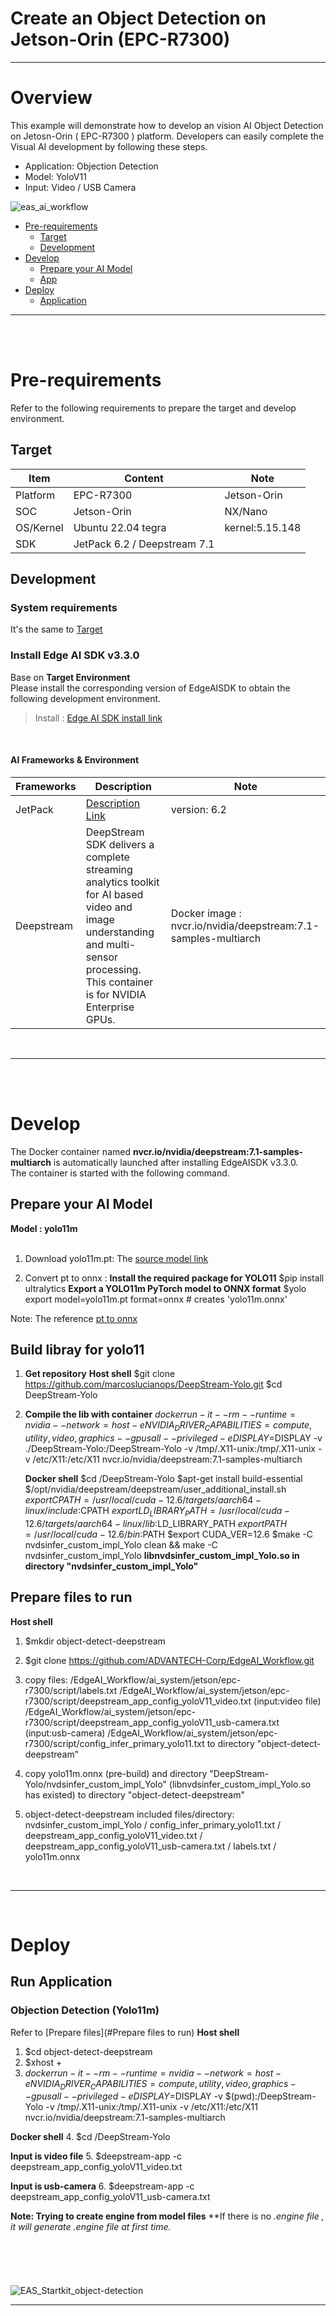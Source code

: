 # Create an Object Detection on Jetson-Orin (EPC-R7300)

---

# Overview
This example will demonstrate how to develop an vision AI Object Detection on Jetosn-Orin ( EPC-R7300 ) platform.
Developers can easily complete the Visual AI development by following these steps.

* Application: Objection Detection
* Model: YoloV11
* Input: Video / USB Camera

![eas_ai_workflow](assets/EdgeAIWorkflow_EPC-R7300.ppt.png)


- [Pre-requirements](#Pre-requirements)
  - [Target](#Target)
  - [Development](#Development) 
- [Develop](#Develop)
  - [Prepare your AI Model](#Model)
  - [App](#App) 
- [Deploy](#Deploy)
  - [Application](#Application)

---

<a name="Pre-requirements"/>
<br/>
<br/>

# Pre-requirements
Refer to the following requirements to prepare the target and develop environment.

<a name="Target"/>

## Target
| Item | Content | Note |
| -------- | -------- | -------- |
| Platform |   EPC-R7300  | Jetson-Orin   |
| SOC  |   Jetson-Orin  | NX/Nano |
| OS/Kernel |  Ubuntu 22.04 tegra  | kernel:5.15.148 |
| SDK| JetPack 6.2 / Deepstream 7.1|   |

<a name="Development"/>

## Development

### System requirements
It's the same to [Target](#Target)
<br/>

### Install Edge AI SDK v3.3.0
Base on **Target Environment** <br/>
Please install the corresponding version of EdgeAISDK to obtain the following development environment.
> Install :  [Edge AI SDK install link](https://ess-wiki.advantech.com.tw/view/Edge_AI_SDK/Download)

<br/>

#### AI Frameworks & Environment

| Frameworks  | Description  | Note | 
|----------------|-------------|---------------------| 
| JetPack    |  [Description Link](https://developer.nvidia.com/embedded/jetpack) | version: 6.2 | 
| Deepstream |  DeepStream SDK delivers a complete streaming analytics toolkit for AI based video and image understanding and multi-sensor processing. This container is for NVIDIA Enterprise GPUs. |  Docker image : nvcr.io/nvidia/deepstream:7.1-samples-multiarch|
   
<br/>

---

<a name="Develop"/>
<br/>
<br/>

# Develop
 
The Docker container named **nvcr.io/nvidia/deepstream:7.1-samples-multiarch** is automatically launched after installing EdgeAISDK v3.3.0. <br/>
The container is started with the following command.<br/>
 
<a name="Model"/>

## Prepare your AI Model 
**Model : yolo11m**
<br/>
<br/>

1. Download yolo11m.pt:
   The [source model link](https://github.com/ultralytics/assets/releases/download/v8.3.0/yolo11m.pt)
 
2. Convert pt to onnx :
    **Install the required package for YOLO11**
    $pip install ultralytics
    **Export a YOLO11m PyTorch model to ONNX format**
    $yolo export model=yolo11m.pt format=onnx # creates 'yolo11m.onnx'
    
Note: The reference [pt to onnx](https://docs.ultralytics.com/zh/integrations/onnx/#supported-deployment-options)

      
<a name="App"/>

## Build libray for yolo11
 
1. **Get repository**
   **Host shell**
   $git clone https://github.com/marcoslucianops/DeepStream-Yolo.git
   $cd DeepStream-Yolo
 
3. **Compile the lib with container** 
   $docker run -it --rm --runtime=nvidia --network=host -e NVIDIA_DRIVER_CAPABILITIES=compute,utility,video,graphics --gpus all --privileged -e DISPLAY=$DISPLAY -v ./DeepStream-Yolo:/DeepStream-Yolo -v /tmp/.X11-unix:/tmp/.X11-unix -v /etc/X11:/etc/X11 nvcr.io/nvidia/deepstream:7.1-samples-multiarch
   
   **Docker shell**
   $cd /DeepStream-Yolo
   $apt-get install build-essential
   $/opt/nvidia/deepstream/deepstream/user_additional_install.sh 
   $export CPATH=/usr/local/cuda-12.6/targets/aarch64-linux/include:$CPATH
   $export LD_LIBRARY_PATH=/usr/local/cuda-12.6/targets/aarch64-linux/lib:$LD_LIBRARY_PATH
   $export PATH=/usr/local/cuda-12.6/bin:$PATH
   $export CUDA_VER=12.6
   $make -C nvdsinfer_custom_impl_Yolo clean && make -C nvdsinfer_custom_impl_Yolo
   **libnvdsinfer_custom_impl_Yolo.so in directory "nvdsinfer_custom_impl_Yolo"**
   
   
## Prepare files to run
  **Host shell**
 1. $mkdir object-detect-deepstream 
 2. $git clone https://github.com/ADVANTECH-Corp/EdgeAI_Workflow.git
 3. copy files: /EdgeAI_Workflow/ai_system/jetson/epc-r7300/script/labels.txt
                /EdgeAI_Workflow/ai_system/jetson/epc-r7300/script/deepstream_app_config_yoloV11_video.txt (input:video file)
                /EdgeAI_Workflow/ai_system/jetson/epc-r7300/script/deepstream_app_config_yoloV11_usb-camera.txt (input:usb-camera)
                /EdgeAI_Workflow/ai_system/jetson/epc-r7300/script/config_infer_primary_yolo11.txt
    to directory "object-detect-deepstream"
   
 4. copy yolo11m.onnx (pre-build) and directory "DeepStream-Yolo/nvdsinfer_custom_impl_Yolo" (libnvdsinfer_custom_impl_Yolo.so has existed) 
    to directory "object-detect-deepstream" 
   
 5. object-detect-deepstream included files/directory: nvdsinfer_custom_impl_Yolo / config_infer_primary_yolo11.txt /     deepstream_app_config_yoloV11_video.txt / deepstream_app_config_yoloV11_usb-camera.txt / labels.txt / yolo11m.onnx
 
<br/>

---
<br/>

<a name="Deploy"/>

# Deploy
 
<a name="Application"/>

## Run Application
### Objection Detection (Yolo11m)
 
 Refer to  [Prepare files](#Prepare files to run)
 **Host shell**
 1. $cd object-detect-deepstream 
 2. $xhost +
 3. $docker run -it --rm --runtime=nvidia --network=host -e NVIDIA_DRIVER_CAPABILITIES=compute,utility,video,graphics --gpus all --privileged -e DISPLAY=$DISPLAY -v $(pwd):/DeepStream-Yolo -v /tmp/.X11-unix:/tmp/.X11-unix -v /etc/X11:/etc/X11 nvcr.io/nvidia/deepstream:7.1-samples-multiarch
 
 **Docker shell**
 4. $cd /DeepStream-Yolo
   
 **Input is video file**
 5. $deepstream-app -c deepstream_app_config_yoloV11_video.txt
  
 **Input is usb-camera**
 6. $deepstream-app -c deepstream_app_config_yoloV11_usb-camera.txt
 
 **Note: Trying to create engine from model files**
 **If there is no *.engine file , it will generate *.engine file at first time.**
 
#### 
<br/>
<br/> 
<br/>

![EAS_Startkit_object-detection](assets/result.png)

---

>
